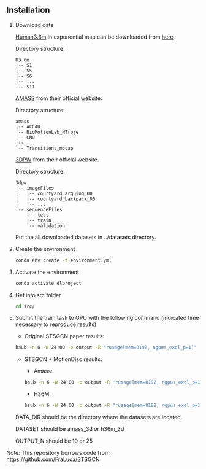 ## Installation

1. Download data

    [Human3.6m](http://vision.imar.ro/human3.6m/description.php) in exponential map can be downloaded from [here](http://www.cs.stanford.edu/people/ashesh/h3.6m.zip).
    
    Directory structure:
    ```shell script
    H3.6m
    |-- S1
    |-- S5
    |-- S6
    |-- ...
    `-- S11
    ```

    [AMASS](https://amass.is.tue.mpg.de/en) from their official website.

    Directory structure:
    ```shell script
    amass
    |-- ACCAD
    |-- BioMotionLab_NTroje
    |-- CMU
    |-- ...
    `-- Transitions_mocap
    ```
    [3DPW](https://virtualhumans.mpi-inf.mpg.de/3DPW/) from their official website.

    Directory structure:
    ```shell script
    3dpw
    |-- imageFiles
    |   |-- courtyard_arguing_00
    |   |-- courtyard_backpack_00
    |   |-- ...
    `-- sequenceFiles
        |-- test
        |-- train
        `-- validation
    ```
    Put the all downloaded datasets in ../datasets directory.


2. Create the environment
    ```bash
    conda env create -f environment.yml
    ```


3. Activate the environment
    ```bash
    conda activate dlproject
    ```


4. Get into src folder
    ```bash
    cd src/
    ```

5. Submit the train task to GPU with the following command (indicated time necessary to reproduce results)

    - Original STSGCN paper results:

    ```bash
    bsub -n 6 -W 24:00 -o output -R "rusage[mem=8192, ngpus_excl_p=1]" -R "select[gpu_mtotal0>=10240]" python run.py --data_dir DATA_DIR --dataset DATASET --output_n OUTPUT_N
    ```
    

    - STSGCN + MotionDisc results:
        - Amass:

        ```bash
        bsub -n 6 -W 24:00 -o output -R "rusage[mem=8192, ngpus_excl_p=1]" -R "select[gpu_mtotal0>=10240]" python run.py --data_dir DATA_DIR --dataset amass_3d --output_n OUTPUT_N --gen_clip_grad 10 --use_disc
        ```

        - H36M:

        ```bash
        bsub -n 6 -W 24:00 -o output -R "rusage[mem=8192, ngpus_excl_p=1]" -R "select[gpu_mtotal0>=10240]" python run.py --data_dir DATA_DIR --dataset h36m_3d --output_n OUTPUT_N --use_disc
        ```

    DATA_DIR should be the directory where the datasets are located.

    DATASET should be amass_3d or h36m_3d

    OUTPUT_N should be 10 or 25

Note: This repository borrows code from https://github.com/FraLuca/STSGCN